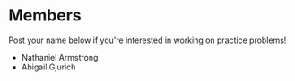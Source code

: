 # Members

Post your name below if you're interested in working on practice problems!

- Nathaniel Armstrong
- Abigail Gjurich
